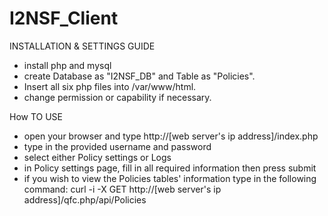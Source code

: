 # I2NSF_Client

INSTALLATION & SETTINGS GUIDE

  - install php and mysql
  - create Database as "I2NSF_DB" and Table as "Policies".
  - Insert all six php files into /var/www/html.
  - change permission or capability if necessary.

How TO USE

  - open your browser and type http://[web server's ip address]/index.php
  - type in the provided username and password
  - select either Policy settings or Logs
  - in Policy settings page, fill in all required information then press submit
  - if you wish to view the Policies tables' information type in the following command:
    curl -i -X GET http://[web server's ip address]/qfc.php/api/Policies
